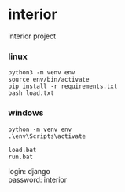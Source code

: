 # interior
interior project

### linux
```
python3 -m venv env  
source env/bin/activate  
pip install -r requirements.txt  
bash load.txt
```

### windows
```
python -m venv env 
.\env\Scripts\activate

load.bat
run.bat
```

login: django  
password: interior
